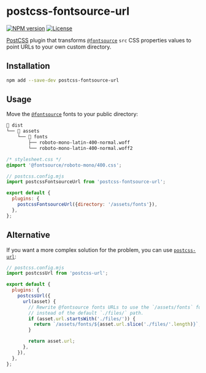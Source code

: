 # postcss-fontsource-url

[![NPM version][npm-version-image]][npm-link]
[![License][license-image]][license-link]

[PostCSS] plugin that transforms [`@fontsource`] `src` CSS properties values
to point URLs to your own custom directory.

## Installation

```bash
npm add --save-dev postcss-fontsource-url
```

## Usage

Move the [`@fontsource`] fonts to your public directory:

```txt
📁 dist
└── 📁 assets
    └── 📁 fonts
        ├── roboto-mono-latin-400-normal.woff
        └── roboto-mono-latin-400-normal.woff2
```

```css
/* stylesheet.css */
@import '@fontsource/roboto-mono/400.css';
```

```js
// postcss.config.mjs
import postcssFontsourceUrl from 'postcss-fontsource-url';

export default {
  plugins: {
    postcssFontsourceUrl({directory: '/assets/fonts'}),
  },
};
```

## Alternative

If you want a more complex solution for the problem, you can use [`postcss-url`]:

```js
// postcss.config.mjs
import postcssUrl from 'postcss-url';

export default {
  plugins: {
    postcssUrl({
      url(asset) {
        // Rewrite @fontsource fonts URLs to use the `/assets/fonts` folder
        // instead of the default `./files/` path.
        if (asset.url.startsWith('./files/')) {
          return `/assets/fonts/${asset.url.slice('./files/'.length)}`;
        }

        return asset.url;
      },
    }),
  },
};
```

[PostCSS]: https://postcss.org
[`@fontsource`]: https://fontsource.org
[`postcss-url`]: https://www.npmjs.com/package/postcss-url
[npm-link]: https://www.npmjs.com/package/postcss-fontsource-url
[npm-version-image]: https://img.shields.io/npm/v/postcss-fontsource-url
[license-image]: https://img.shields.io/npm/l/postcss-fontsource-url?color=blue
[license-link]: https://github.com/mondeja/postcss-fontsource-url/blob/master/LICENSE

